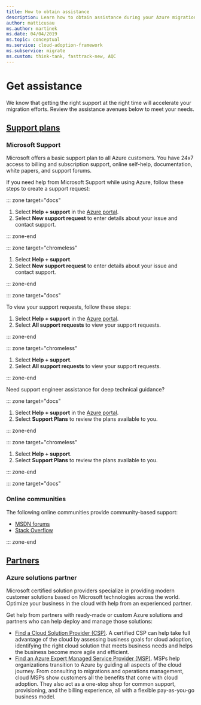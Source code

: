 ```yaml
---
title: How to obtain assistance
description: Learn how to obtain assistance during your Azure migration process. The right assistance can help accelerate your migration efforts.
author: matticusau
ms.author: martinek
ms.date: 04/04/2019
ms.topic: conceptual
ms.service: cloud-adoption-framework
ms.subservice: migrate
ms.custom: think-tank, fasttrack-new, AQC
---
```


# Get assistance

We know that getting the right support at the right time will accelerate your migration efforts. Review the assistance avenues below to meet your needs.

## [Support plans](#tab/SupportPlans)

### Microsoft Support

Microsoft offers a basic support plan to all Azure customers. You have 24x7 access to billing and subscription support, online self-help, documentation, white papers, and support forums.

If you need help from Microsoft Support while using Azure, follow these steps to create a support request:

::: zone target="docs"

1. Select **Help + support** in the [Azure portal](https://portal.azure.com).
1. Select **New support request** to enter details about your issue and contact support.

::: zone-end

::: zone target="chromeless"

1. Select **Help + support**.
1. Select **New support request** to enter details about your issue and contact support.

::: zone-end

::: zone target="docs"

To view your support requests, follow these steps:

1. Select **Help + support** in the [Azure portal](https://portal.azure.com).
1. Select **All support requests** to view your support requests.

::: zone-end

::: zone target="chromeless"

1. Select **Help + support**.
1. Select **All support requests** to view your support requests.

::: zone-end

Need support engineer assistance for deep technical guidance?

::: zone target="docs"

1. Select **Help + support** in the [Azure portal](https://portal.azure.com).
1. Select **Support Plans** to review the plans available to you.

::: zone-end

::: zone target="chromeless"

1. Select **Help + support**.
1. Select **Support Plans** to review the plans available to you.

::: zone-end

::: zone target="docs"

### Online communities

The following online communities provide community-based support:

- [MSDN forums](https://social.msdn.microsoft.com/Forums/en-US/home)
- [Stack Overflow](https://stackoverflow.com/questions/tagged/azure)

::: zone-end

## [Partners](#tab/Partners)

### Azure solutions partner

Microsoft certified solution providers specialize in providing modern customer solutions based on Microsoft technologies across the world. Optimize your business in the cloud with help from an experienced partner.

Get help from partners with ready-made or custom Azure solutions and partners who can help deploy and manage those solutions:

- [Find a Cloud Solution Provider (CSP)](https://www.microsoft.com/solution-providers/home). A certified CSP can help take full advantage of the cloud by assessing business goals for cloud adoption, identifying the right cloud solution that meets business needs and helps the business become more agile and efficient.
- [Find an Azure Expert Managed Service Provider (MSP)](https://www.microsoft.com/azure/partners/azureexpertmsp?filters=all). MSPs help organizations transition to Azure by guiding all aspects of the cloud journey. From consulting to migrations and operations management, cloud MSPs show customers all the benefits that come with cloud adoption. They also act as a one-stop shop for common support, provisioning, and the billing experience, all with a flexible pay-as-you-go business model.
